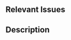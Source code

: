 ## Relevant Issues

<!--
We highly recommend linking to an issue that has been approved by a maintainer, or making one yourself before opening a PR.
This is important, as a topic that is not approved by a maintainer may not be added.
-->

<!-- Link the issue by typing: "Closes #<number>" (Closes #0 to close issue 0 for example). -->

## Description

<!-- Describe what this change is, and why it was made. -->
